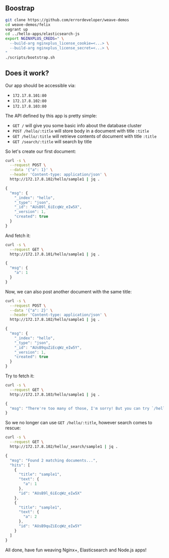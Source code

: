 ## Boostrap
```bash
git clone https://github.com/errordeveloper/weave-demos
cd weave-demos/felix
vagrant up
cd ../hello-apps/elasticsearch-js
export NGINXPLUS_CREDS=" \
  --build-arg nginxplus_license_cookie=<...> \
  --build-arg nginxplus_license_secret=<...> \
"
./scripts/bootstrap.sh
```

## Does it work?

Our app should be accessible via:

   - `172.17.8.101:80` 
   - `172.17.8.102:80` 
   - `172.17.8.103:80` 

The API defined by this app is pretty simple:

   - `GET /` will give you some basic info about the database cluster
   - `POST /hello/:title` will store body in a document with title `:title`
   - `GET /hello/:title` will retrieve contents of document with title `:title`
   - `GET /search/:title` will search by title

So let's create our first document:

```bash
curl -s \
  --request POST \
  --data '{"a": 1}' \
  --header 'Content-type: application/json' \
  http://172.17.8.102/hello/sample1 | jq .
```

```javascript
{
  "msg": {
    "_index": "hello",
    "_type": "json",
    "_id": "AUsB9l_6iEcqWz_eIw5X",
    "_version": 1,
    "created": true
  }
}
```

And fetch it:
```bash
curl -s \
  --request GET \
  http://172.17.8.101/hello/sample1 | jq .
```
```javascript
{
  "msg": {
    "a": 1
  }
}
```

Now, we can also post another document with the same title:
```bash
curl -s \
  --request POST \
  --data '{"a": 2}' \
  --header 'Content-type: application/json' \
  http://172.17.8.102/hello/sample1 | jq .
```
```javascript
{
  "msg": {
    "_index": "hello",
    "_type": "json",
    "_id": "AUsB9quZiEcqWz_eIw5Y",
    "_version": 1,
    "created": true
  }
}
```

Try to fetch it:
```bash
curl -s \
  --request GET \
  http://172.17.8.103/hello/sample1 | jq .
```
```javascript
{
  "msg": "There're too many of those, I'm sorry! But you can try `/hello/_search/:title` ;)"
}
```

So we no longer can use `GET /hello/:title`, however search comes to rescue:

```bash
curl -s \
  --request GET \
  http://172.17.8.102/hello/_search/sample1 | jq .
```
```javascript
{
  "msg": "Found 2 matching documents...",
  "hits": [
    {
      "title": "sample1",
      "text": {
        "a": 1
      },
      "id": "AUsB9l_6iEcqWz_eIw5X"
    },
    {
      "title": "sample1",
      "text": {
        "a": 2
      },
      "id": "AUsB9quZiEcqWz_eIw5Y"
    }
  ]
}
```

All done, have fun weaving Nginx+, Elasticsearch and Node.js apps!
